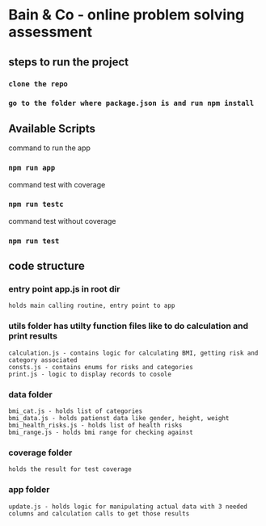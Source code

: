 # Bain & Co - online problem solving assessment

## steps to run the project
### `clone the repo`
### `go to the folder where package.json is and run npm install`

## Available Scripts
command to run the app
### `npm run app`

command test with coverage
### `npm run testc`

command test without coverage
### `npm run test`



## code structure
### entry point app.js in root dir
    holds main calling routine, entry point to app
### utils folder has utilty function files like to do calculation and print results
    calculation.js - contains logic for calculating BMI, getting risk and category associated
    consts.js - contains enums for risks and categories
    print.js - logic to display records to cosole

### data folder
    bmi_cat.js - holds list of categories
    bmi_data.js - holds patienst data like gender, height, weight
    bmi_health_risks.js - holds list of health risks
    bmi_range.js - holds bmi range for checking against

### coverage folder
    holds the result for test coverage

### app folder
    update.js - holds logic for manipulating actual data with 3 needed columns and calculation calls to get those results 
